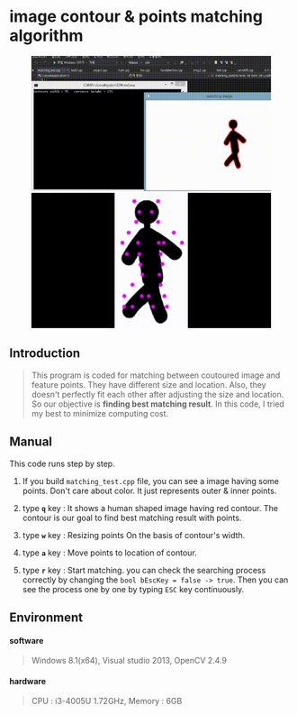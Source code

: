 # image contour & points matching algorithm  
  
  
<p align="center">
    <img src="images/contour_point_matching.gif" height="240" alt="whole_process" />  <img src="images/matching_process.gif" height="240" alt="matching_process" />  <br>
</p>
  
  
## Introduction  
  
  
>This program is coded for matching between coutoured image and feature points. They have different size and location. Also, they doesn't perfectly fit each other after adjusting the size and location. So our objective is **finding best matching result**. In this code, I tried my best to minimize computing cost.

## Manual  
  
  
This code runs step by step.  
  
  
1. If you build `matching_test.cpp` file, you can see a image having some points. Don't care about color. It just represents outer & inner points.  
  
2. type **`q`** key : It shows a human shaped image having red contour. The contour is our goal to find best matching result with points.  
  
3. type **`w`** key : Resizing points On the basis of contour's width.

4. type **`a`** key : Move points to location of contour.

5. type **`r`** key : Start matching. you can check the searching process correctly by changing the `bool bEscKey = false -> true`. Then you can see the process one by one by typing `ESC` key continuously.
  

## Environment  
  
  
#### software  
  
>Windows 8.1(x64), Visual studio 2013, OpenCV 2.4.9  
 
#### hardware  
  
>CPU : i3-4005U 1.72GHz, Memory : 6GB























